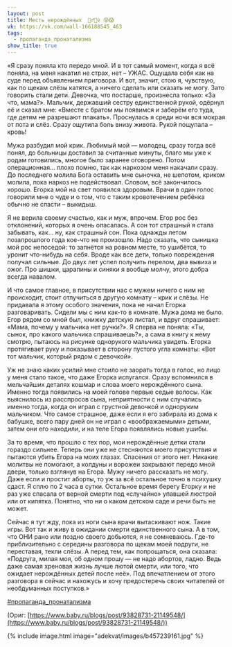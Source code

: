 ```yaml
---
layout: post
title: Месть нерождённых  🧟‍♂🧟‍♀ 😰😱
vk: https://vk.com/wall-166188545_463
tags:
  - пропаганда_пронатализма
show_title: true
---
```

«Я сразу поняла кто передо мной. И в тот самый момент, когда я всё поняла, на меня накатил не страх, нет – УЖАС. Ощущала себя как на суде перед объявлением приговора. И вот, значит, стою я, чувствую, как по щекам слёзы катятся, а ничего сделать или сказать не могу. Зато говорить стали дети. Девочка, что постарше, произнесла только: «За что, мама?». Мальчик, державший сестру единственной рукой, одёрнул её и сказал мне: «Вместе с братом мы появимся и заберём его туда, где детям не разрешают плакать». Проснулась я среди ночи вся мокрая от пота и слёз. Сразу ощутила боль внизу живота. Рукой пощупала – кровь!

Мужа разбудил мой крик. Любимый мой — молодец, сразу тогда всё понял, до больницы доставил за считанные минуты, благо мы уже к родам готовились, многое было заранее оговорено. Потом операционная… плохо помню, так как наркозом меня накачали сразу. До последнего молила Бога оставить мне сыночка, не шепотом, криком молила, пока наркоз не подействовал. Словом, всё закончилось хорошо. Егорка мой на свет появился здоровым. Врачи в один голос говорили мне о чуде и о том, что с таким кровотечением ребёнка обычно не спасти – выкидыш.

Я не верила своему счастью, как и муж, впрочем. Егор рос без отклонений, которых я очень опасалась. А сон тот страшный я стала забывать, как… ну, как страшный сон. Пока однажды летом позапрошлого года кое-что не произошло. Надо сказать, что сынишка мой рос непоседой: то запнётся на ровном месте, то ушибётся, то уронит что-нибудь на себя. Вроде как все дети, только повреждения получал сильные. До двух лет успел получить перелом, два вывиха и ожог. Про шишки, царапины и синяки я вообще молчу, этого добра всегда навалом.

И что самое главное, в присутствии нас с мужем ничего с ним не происходит, стоит отлучиться в другую комнату – крик и слёзы. Не придавала я этому особого значения, пока не начал Егорка разговаривать. Сидели мы с ним как-то в комнате. Мужа дома не было. Егор рядом со мной был, книжку детскую листал, и вдруг спрашивает: «Мама, почему у мальчика нет ручки?». Я сперва не поняла: «Ты, сынок, про какого мальчика спрашиваешь?», а сама в книгу к нему смотрю, пытаюсь на рисунке однорукого мальчика увидеть. Егорка протягивает руку и показывает в сторону пустого угла комнаты: «Вот тот мальчик, который рядом с девочкой».

Уж не знаю каких усилий мне стоило не заорать тогда в голос, но лицо у меня стало такое, что даже Егорка испугался. Сразу вспомнился в мельчайших деталях кошмар и слова моего нерождённого сына. Именно тогда появились на моей голове первые седые волосы. Как выяснилось из расспросов сына, неприятности с ним случались именно тогда, когда он играл с грустной девочкой и одноруким мальчиком. Что самое страшное, даже если я его забирала из дома к бабушке, всего пару дней он не играл с «воображаемыми» детьми, затем они его находили, и на теле Егора появлялись новые ушибы.

За то время, что прошло с тех пор, мои нерождённые детки стали гораздо сильнее. Теперь они уже не стесняются моего присутствия и пытаются убить Егора на моих глазах. Спасения от этого нет. Никакие молитвы не помогают, а колдуны и ворожеи закрывают передо мной двери, только взглянув на Егора. Мужу ничего рассказать не могу. Даже если и простит аборты, то уж за всё остальное точно в психушку сдаст. Я сплю по 2 часа в сутки. Остальное время берегу Егорку и не раз уже спасала от верной смерти под «случайно» упавшей люстрой или от кипятка. Понятно, что ни о каком детском саде и речи быть не может.

Сейчас я тут жду, пока из ноги сына врачи вытаскивают нож. Такие игры. Вот так и живу в ожидании смерти единственного сына. А в том, что ОНИ рано или поздно своего добьются, я не сомневаюсь. Где-то приблизительно с середины разговора по щекам моей подруги, не переставая, текли слёзы. А перед тем, как попрощаться, она сказала: «Подруга, милая моя, об одном прошу — не надо абортов, ладно. Ведь даже самая хреновая жизнь лучше лютой смерти, или того, что ожидает нерождённых детей после неё».
Под впечатлением от этого разговора я сейчас и нахожусь и хочу предостеречь своих читателей от необдуманных поступков.»

[#пропаганда_пронатализма](poisk.html#пропаганда_пронатализма)

(Ориг: [https://www.baby.ru/blogs/post/93828731-21149548/](https://www.baby.ru/blogs/post/93828731-21149548/))

{% include image.html image="adekvat/images/b457239161.jpg" %}